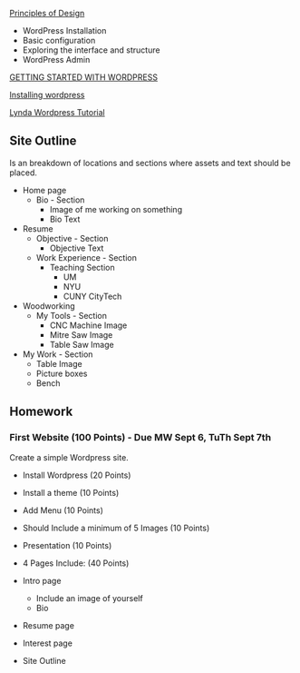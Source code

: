 [Principles of Design](https://github.com/zevenrodriguez/CIM111/blob/master/slides/principlesofdesign.pdf)

* WordPress Installation
* Basic configuration
* Exploring the interface and structure
* WordPress Admin

[GETTING STARTED WITH WORDPRESS](http://dh-docs.objects.dreamhost.com/getting-started-with-wordpress.pdf)

[Installing wordpress](https://help.dreamhost.com/hc/en-us/articles/215915837-How-do-I-install-a-One-Click-Install-)

[Lynda Wordpress Tutorial](http://www.lynda.com/WordPress-training-tutorials/330-0.html)

## Site Outline

Is an breakdown of locations and sections where  assets and text should be placed.

* Home page
  * Bio - Section
    * Image of me working on something
    * Bio Text
* Resume
  * Objective - Section
    * Objective Text
  * Work Experience - Section
    * Teaching Section
      * UM
      * NYU
      * CUNY CityTech
* Woodworking
  * My Tools - Section
    * CNC Machine Image
    * Mitre Saw Image
    * Table Saw Image
 * My Work - Section
   * Table Image
   * Picture boxes
   * Bench


## Homework

### First Website (100 Points) - Due MW Sept 6, TuTh Sept 7th

Create a simple Wordpress site. 
* Install Wordpress (20 Points)
 * Install a theme (10 Points)
 * Add Menu (10 Points)
* Should Include a minimum of 5 Images (10 Points)
* Presentation (10 Points)

* 4 Pages Include: (40 Points)
 * Intro page
   * Include an image of yourself
    * Bio
 * Resume page
 * Interest page
 * Site Outline
